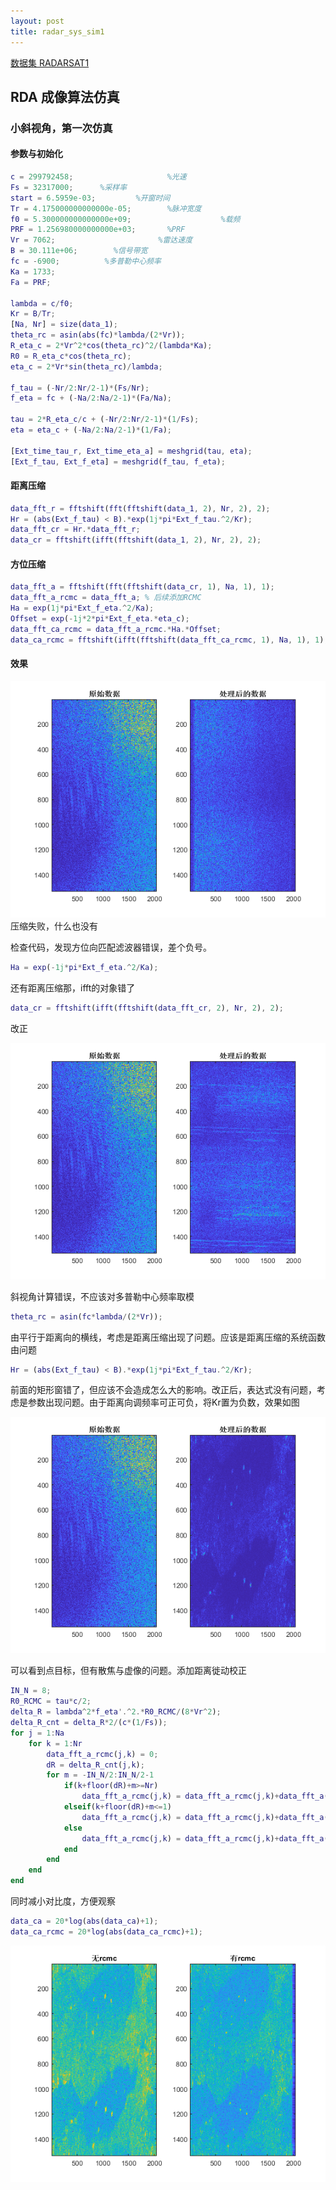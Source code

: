 ```yaml
---
layout: post
title: radar_sys_sim1
---
```


[数据集 RADARSAT1](https://github.com/wugfh/sar/tree/main/data/RadarSAT%E6%95%B0%E6%8D%AE/RadarSAT%E6%95%B0%E6%8D%AE) 

## RDA 成像算法仿真

### 小斜视角，第一次仿真

#### 参数与初始化
```Matlab
c = 299792458;                     %光速
Fs = 32317000;      %采样率                                   
start = 6.5959e-03;         %开窗时间 
Tr = 4.175000000000000e-05;        %脉冲宽度                        
f0 = 5.300000000000000e+09;                    %载频                     
PRF = 1.256980000000000e+03;       %PRF                     
Vr = 7062;                       %雷达速度     
B = 30.111e+06;        %信号带宽
fc = -6900;          %多普勒中心频率
Ka = 1733;
Fa = PRF;

lambda = c/f0;
Kr = B/Tr;
[Na, Nr] = size(data_1);
theta_rc = asin(abs(fc)*lambda/(2*Vr));
R_eta_c = 2*Vr^2*cos(theta_rc)^2/(lambda*Ka);
R0 = R_eta_c*cos(theta_rc);
eta_c = 2*Vr*sin(theta_rc)/lambda;

f_tau = (-Nr/2:Nr/2-1)*(Fs/Nr);
f_eta = fc + (-Na/2:Na/2-1)*(Fa/Na);

tau = 2*R_eta_c/c + (-Nr/2:Nr/2-1)*(1/Fs);
eta = eta_c + (-Na/2:Na/2-1)*(1/Fa);

[Ext_time_tau_r, Ext_time_eta_a] = meshgrid(tau, eta);
[Ext_f_tau, Ext_f_eta] = meshgrid(f_tau, f_eta);

```

#### 距离压缩

```matlab
data_fft_r = fftshift(fft(fftshift(data_1, 2), Nr, 2), 2);
Hr = (abs(Ext_f_tau) < B).*exp(1j*pi*Ext_f_tau.^2/Kr);
data_fft_cr = Hr.*data_fft_r;
data_cr = fftshift(ifft(fftshift(data_1, 2), Nr, 2), 2);
```

#### 方位压缩
```matlab
data_fft_a = fftshift(fft(fftshift(data_cr, 1), Na, 1), 1);
data_fft_a_rcmc = data_fft_a; % 后续添加RCMC
Ha = exp(1j*pi*Ext_f_eta.^2/Ka);
Offset = exp(-1j*2*pi*Ext_f_eta.*eta_c);
data_fft_ca_rcmc = data_fft_a_rcmc.*Ha.*Offset;
data_ca_rcmc = fftshift(ifft(fftshift(data_fft_ca_rcmc, 1), Na, 1), 1);
```
#### 效果

![第1次仿真效果](/assets/sar_sim3_1.png)  
压缩失败，什么也没有  

检查代码，发现方位向匹配滤波器错误，差个负号。
```matlab
Ha = exp(-1j*pi*Ext_f_eta.^2/Ka);
```
还有距离压缩那，ifft的对象错了
```matlab
data_cr = fftshift(ifft(fftshift(data_fft_cr, 2), Nr, 2), 2);
```
改正

![第2次仿真效果](/assets/sar_sim3_2.png)  

斜视角计算错误，不应该对多普勒中心频率取模
```matlab
theta_rc = asin(fc*lambda/(2*Vr));
```

由平行于距离向的横线，考虑是距离压缩出现了问题。应该是距离压缩的系统函数由问题
```matlab
Hr = (abs(Ext_f_tau) < B).*exp(1j*pi*Ext_f_tau.^2/Kr);
```
前面的矩形窗错了，但应该不会造成怎么大的影响。改正后，表达式没有问题，考虑是参数出现问题。由于距离向调频率可正可负，将Kr置为负数，效果如图

![第3次仿真效果](/assets/sar_sim3_3.png)  

可以看到点目标，但有散焦与虚像的问题。添加距离徙动校正
```matlab
IN_N = 8;
R0_RCMC = tau*c/2;  
delta_R = lambda^2*f_eta'.^2.*R0_RCMC/(8*Vr^2);
delta_R_cnt = delta_R*2/(c*(1/Fs));
for j = 1:Na
    for k = 1:Nr
        data_fft_a_rcmc(j,k) = 0;
        dR = delta_R_cnt(j,k);
        for m = -IN_N/2:IN_N/2-1
            if(k+floor(dR)+m>=Nr)
                data_fft_a_rcmc(j,k) = data_fft_a_rcmc(j,k)+data_fft_a(j,Nr)*sinc(dR-(Nr-k));
            elseif(k+floor(dR)+m<=1)
                data_fft_a_rcmc(j,k) = data_fft_a_rcmc(j,k)+data_fft_a(j,1)*sinc(dR-(1-k));
            else
                data_fft_a_rcmc(j,k) = data_fft_a_rcmc(j,k)+data_fft_a(j,k+floor(dR)+m)*sinc(dR-floor(dR)-m);
            end
        end
    end
end

```
同时减小对比度，方便观察
```matlab
data_ca = 20*log(abs(data_ca)+1);
data_ca_rcmc = 20*log(abs(data_ca_rcmc)+1);
```

![第4次仿真效果](/assets/sar_sim3_4.png)  